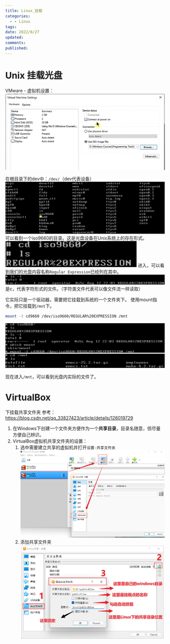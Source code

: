 ```yaml
---
title: Linux_挂载
categories:
  - - Linux
tags: 
date: 2022/8/27
updated: 
comments: 
published:
---
```

# Unix 挂载光盘
VMware - 虚拟机设置：
![](../../images/Linux_挂载/image-20250716174155893.png)

在根目录下的dev中：`/dev/`（dev代表设备）
![](../../images/Linux_挂载/image-20250716174257622.png)
可以看到一个iso9660的目录。这是光盘设备在Unix系统上的存在形式。
![](../../images/Linux_挂载/image-20250716174340480.png)
进入，可以看到我们的光盘内容名称`Regular Expression`已经列在其中。
![](../../images/Linux_挂载/image-20250716174436888.png)
是c，代表字符形式的文件。（字符类文件代表可以像文件流一样读取）

它实际只是一个驱动器，需要把它挂载到系统的一个文件夹下。
使用mount指令，把它挂载到`/mnt`下。
```sh
mount -t cd9660 /dev/iso9660/REGULAR%20EXPRESSION /mnt
```
![](../../images/Linux_挂载/image-20250716174812838.png)
![](../../images/Linux_挂载/image-20250716174848207.png)

现在进入`/mnt`，可以看到光盘内实际的文件了。

# VirtualBox

下挂载共享文件夹
参考：https://blog.csdn.net/qq_33827423/article/details/126019729

1. 在Windows下创建一个文件夹方便作为一个**共享目录**，目录名随意，但尽量方便自己辨识。
2. VirtualBox虚拟机共享文件夹的设置：
   1. 选中需要建立共享的虚拟机并打开`设置-共享文件夹`
      ![image-20220826171144159](../../images/Linux_VirtualBox下挂载共享文件夹/image-20220826171144159.png)
   2. 添加共享文件夹
      ![image-20220826171356245](../../images/Linux_VirtualBox下挂载共享文件夹/image-20220826171356245-1706720450168-1.png)
